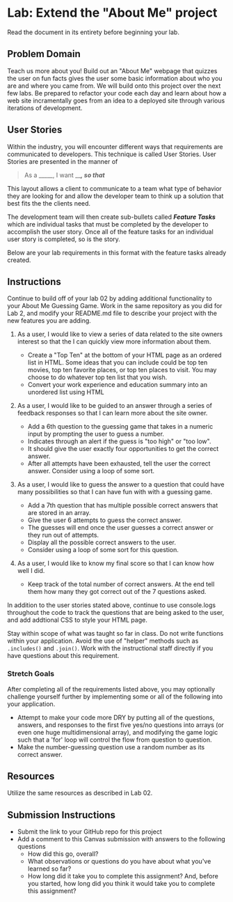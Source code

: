 # Lab: Extend the "About Me" project

Read the document in its entirety before beginning your lab.

## Problem Domain

Teach us more about you! Build out an "About Me" webpage that quizzes the user on fun facts gives the user some basic information about who you are and where you came from. We will build onto this project over the next few labs. Be prepared to refactor your code each day and learn about how a web site incramentally goes from an idea to a deployed site through various iterations of development.

## User Stories

Within the industry, you will encounter different ways that requirements are communicated to developers. This technique is called User Stories. User Stories are presented in the manner of

> As a _____, I want _____, so that___

This layout allows a client to communicate to a team what type of behavior they are looking for and allow the developer team to think up a solution that best fits the the clients need.

The development team will then create sub-bullets called *__Feature Tasks__* which are individual tasks that must be completed by the developer to accomplish the user story. Once all of the feature tasks for an individual user story is completed, so is the story.

Below are your lab requirements in this format with the feature tasks already created.

## Instructions

Continue to build off of your lab 02 by adding additional functionality to your About Me Guessing Game. Work in the same repository as you did for Lab 2, and modify your README.md file to describe your project with the new features you are adding.

1. As a user, I would like to view a series of data related to the site owners interest so that the I can quickly view more information about them.
    - Create a "Top Ten" at the bottom of your HTML page as an ordered list in HTML. Some ideas that you can include could be top ten movies, top ten favorite places, or top ten places to visit. You may choose to do whatever top ten list that you wish.
    - Convert your work experience and education summary into an unordered list using HTML

1. As a user, I would like to be guided to an answer through a series of feedback responses so that I can learn more about the site owner.
    - Add a 6th question to the guessing game that takes in a numeric input by prompting the user to guess a number.
    - Indicates through an alert if the guess is "too high" or "too low".
    - It should give the user exactly four opportunities to get the correct answer.
    - After all attempts have been exhausted, tell the user the correct answer. Consider using a loop of some sort.

1. As a user, I would like to guess the answer to a question that could have many possibilities so that I can have fun with with a guessing game.
    - Add a 7th question that has multiple possible correct answers that are stored in an array.
    - Give the user 6 attempts to guess the correct answer.
    - The guesses will end once the user guesses a correct answer or they run out of attempts.
    - Display all the possible correct answers to the user.
    - Consider using a loop of some sort for this question.

1. As a user, I would like to know my final score so that I can know how well I did.
    - Keep track of the total number of correct answers. At the end tell them how many they got correct out of the 7 questions asked.

In addition to the user stories stated above, continue to use console.logs throughout the code to track the questions that are being asked to the user, and add addtional CSS to style your HTML page.

Stay within scope of what was taught so far in class. Do not write functions within your application. Avoid the use of "helper" methods such as `.includes()` and `.join()`. Work with the instructional staff directly if you have questions about this requirement.

### Stretch Goals

After completing all of the requirements listed above, you may optionally challenge yourself further by implementing some or all of the following into your application.

- Attempt to make your code more DRY by putting all of the questions, answers, and responses to the first five yes/no questions into arrays (or even one huge multidimensional array), and modifying the game logic such that a 'for' loop will control the flow from question to question.
- Make the number-guessing question use a random number as its correct answer.

## Resources

Utilize the same resources as described in Lab 02.

## Submission Instructions

- Submit the link to your GitHub repo for this project
- Add a comment to this Canvas submission with answers to the following questions
  - How did this go, overall?
  - What observations or questions do you have about what you've learned so far?
  - How long did it take you to complete this assignment? And, before you started, how long did you think it would take you to complete this assignment?
